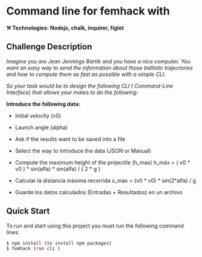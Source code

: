 # Command line for femhack with
**⚒️ Technologies: Nodejs, chalk, inquirer, figlet** 

## Challenge Description

_Imagine you are Jean Jennings Bartik and you have a nice computer. You want an easy way to send the information about those ballistic trajectories and how to compute them as fast as possible with a simple CLI._

_So your task would be to design the following CLI ( Command-Line Interface) that allows your mates to do the following:_

**Introduce the following data:**
* Initial velocity (v0)
* Launch angle (alpha)
* Ask if the results want to be saved into a file
* Select the way to introduce the data (JSON or Manual)
* Compute the maximum height of the projectile (h_max)
h_máx = ( v0 * v0 ) * sin(alfa) * sin(alfa) / ( 2 * g ) 

* Calcular la distancia máxima recorrida
x_max = (v0 * v0) * sin(2*alfa) / g

* Guarde los datos calculados (Entradas + Resultados) en un archivo

## Quick Start

To run and start using this project you must run the following command lines:

```sh
$ npm install (to install npm packages)
$ femhack (run cli )
```


